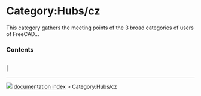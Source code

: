 # Category:Hubs/cz
This category gathers the meeting points of the 3 broad categories of users of FreeCAD\...

### Contents

|     |     |     |
| --- | --- | --- |
|



---
![](images/Right_arrow.png) [documentation index](../README.md) > Category:Hubs/cz
